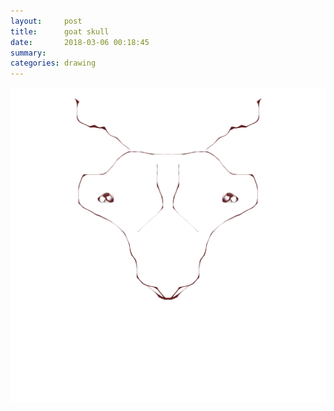 ```yaml
---
layout:     post
title:      goat skull
date:       2018-03-06 00:18:45
summary:    
categories: drawing
---
```

![goat skull](/images/diary/goat-skull.png ".")
